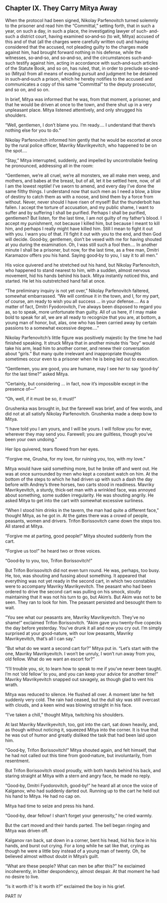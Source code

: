 ## Chapter IX. They Carry Mitya Away


When the protocol had been signed, Nikolay Parfenovitch turned solemnly to
the prisoner and read him the “Committal,” setting forth, that in such a
year, on such a day, in such a place, the investigating lawyer of such‐
and‐such a district court, having examined so‐and‐so (to wit, Mitya)
accused of this and of that (all the charges were carefully written out)
and having considered that the accused, not pleading guilty to the charges
made against him, had brought forward nothing in his defense, while the
witnesses, so‐and‐so, and so‐and‐so, and the circumstances such‐and‐such
testify against him, acting in accordance with such‐and‐such articles of
the Statute Book, and so on, has ruled, that, in order to preclude so‐and‐
so (Mitya) from all means of evading pursuit and judgment he be detained
in such‐and‐such a prison, which he hereby notifies to the accused and
communicates a copy of this same “Committal” to the deputy prosecutor, and
so on, and so on.

In brief, Mitya was informed that he was, from that moment, a prisoner,
and that he would be driven at once to the town, and there shut up in a
very unpleasant place. Mitya listened attentively, and only shrugged his
shoulders.

“Well, gentlemen, I don’t blame you. I’m ready.... I understand that
there’s nothing else for you to do.”

Nikolay Parfenovitch informed him gently that he would be escorted at once
by the rural police officer, Mavriky Mavrikyevitch, who happened to be on
the spot....

“Stay,” Mitya interrupted, suddenly, and impelled by uncontrollable
feeling he pronounced, addressing all in the room:

“Gentlemen, we’re all cruel, we’re all monsters, we all make men weep, and
mothers, and babes at the breast, but of all, let it be settled here, now,
of all I am the lowest reptile! I’ve sworn to amend, and every day I’ve
done the same filthy things. I understand now that such men as I need a
blow, a blow of destiny to catch them as with a noose, and bind them by a
force from without. Never, never should I have risen of myself! But the
thunderbolt has fallen. I accept the torture of accusation, and my public
shame, I want to suffer and by suffering I shall be purified. Perhaps I
shall be purified, gentlemen? But listen, for the last time, I am not
guilty of my father’s blood. I accept my punishment, not because I killed
him, but because I meant to kill him, and perhaps I really might have
killed him. Still I mean to fight it out with you. I warn you of that.
I’ll fight it out with you to the end, and then God will decide. Good‐by,
gentlemen, don’t be vexed with me for having shouted at you during the
examination. Oh, I was still such a fool then.... In another minute I
shall be a prisoner, but now, for the last time, as a free man, Dmitri
Karamazov offers you his hand. Saying good‐by to you, I say it to all
men.”

His voice quivered and he stretched out his hand, but Nikolay
Parfenovitch, who happened to stand nearest to him, with a sudden, almost
nervous movement, hid his hands behind his back. Mitya instantly noticed
this, and started. He let his outstretched hand fall at once.

“The preliminary inquiry is not yet over,” Nikolay Parfenovitch faltered,
somewhat embarrassed. “We will continue it in the town, and I, for my
part, of course, am ready to wish you all success ... in your defense....
As a matter of fact, Dmitri Fyodorovitch, I’ve always been disposed to
regard you as, so to speak, more unfortunate than guilty. All of us here,
if I may make bold to speak for all, we are all ready to recognize that
you are, at bottom, a young man of honor, but, alas, one who has been
carried away by certain passions to a somewhat excessive degree....”

Nikolay Parfenovitch’s little figure was positively majestic by the time
he had finished speaking. It struck Mitya that in another minute this
“boy” would take his arm, lead him to another corner, and renew their
conversation about “girls.” But many quite irrelevant and inappropriate
thoughts sometimes occur even to a prisoner when he is being led out to
execution.

“Gentlemen, you are good, you are humane, may I see _her_ to say ‘good‐by’
for the last time?” asked Mitya.

“Certainly, but considering ... in fact, now it’s impossible except in the
presence of—”

“Oh, well, if it must be so, it must!”

Grushenka was brought in, but the farewell was brief, and of few words,
and did not at all satisfy Nikolay Parfenovitch. Grushenka made a deep bow
to Mitya.

“I have told you I am yours, and I will be yours. I will follow you for
ever, wherever they may send you. Farewell; you are guiltless, though
you’ve been your own undoing.”

Her lips quivered, tears flowed from her eyes.

“Forgive me, Grusha, for my love, for ruining you, too, with my love.”

Mitya would have said something more, but he broke off and went out. He
was at once surrounded by men who kept a constant watch on him. At the
bottom of the steps to which he had driven up with such a dash the day
before with Andrey’s three horses, two carts stood in readiness. Mavriky
Mavrikyevitch, a sturdy, thick‐set man with a wrinkled face, was annoyed
about something, some sudden irregularity. He was shouting angrily. He
asked Mitya to get into the cart with somewhat excessive surliness.

“When I stood him drinks in the tavern, the man had quite a different
face,” thought Mitya, as he got in. At the gates there was a crowd of
people, peasants, women and drivers. Trifon Borissovitch came down the
steps too. All stared at Mitya.

“Forgive me at parting, good people!” Mitya shouted suddenly from the
cart.

“Forgive us too!” he heard two or three voices.

“Good‐by to you, too, Trifon Borissovitch!”

But Trifon Borissovitch did not even turn round. He was, perhaps, too
busy. He, too, was shouting and fussing about something. It appeared that
everything was not yet ready in the second cart, in which two constables
were to accompany Mavriky Mavrikyevitch. The peasant who had been ordered
to drive the second cart was pulling on his smock, stoutly maintaining
that it was not his turn to go, but Akim’s. But Akim was not to be seen.
They ran to look for him. The peasant persisted and besought them to wait.

“You see what our peasants are, Mavriky Mavrikyevitch. They’ve no shame!”
exclaimed Trifon Borissovitch. “Akim gave you twenty‐five copecks the day
before yesterday. You’ve drunk it all and now you cry out. I’m simply
surprised at your good‐nature, with our low peasants, Mavriky
Mavrikyevitch, that’s all I can say.”

“But what do we want a second cart for?” Mitya put in. “Let’s start with
the one, Mavriky Mavrikyevitch. I won’t be unruly, I won’t run away from
you, old fellow. What do we want an escort for?”

“I’ll trouble you, sir, to learn how to speak to me if you’ve never been
taught. I’m not ‘old fellow’ to you, and you can keep your advice for
another time!” Mavriky Mavrikyevitch snapped out savagely, as though glad
to vent his wrath.

Mitya was reduced to silence. He flushed all over. A moment later he felt
suddenly very cold. The rain had ceased, but the dull sky was still
overcast with clouds, and a keen wind was blowing straight in his face.

“I’ve taken a chill,” thought Mitya, twitching his shoulders.

At last Mavriky Mavrikyevitch, too, got into the cart, sat down heavily,
and, as though without noticing it, squeezed Mitya into the corner. It is
true that he was out of humor and greatly disliked the task that had been
laid upon him.

“Good‐by, Trifon Borissovitch!” Mitya shouted again, and felt himself,
that he had not called out this time from good‐nature, but involuntarily,
from resentment.

But Trifon Borissovitch stood proudly, with both hands behind his back,
and staring straight at Mitya with a stern and angry face, he made no
reply.

“Good‐by, Dmitri Fyodorovitch, good‐by!” he heard all at once the voice of
Kalganov, who had suddenly darted out. Running up to the cart he held out
his hand to Mitya. He had no cap on.

Mitya had time to seize and press his hand.

“Good‐by, dear fellow! I shan’t forget your generosity,” he cried warmly.

But the cart moved and their hands parted. The bell began ringing and
Mitya was driven off.

Kalganov ran back, sat down in a corner, bent his head, hid his face in
his hands, and burst out crying. For a long while he sat like that, crying
as though he were a little boy instead of a young man of twenty. Oh, he
believed almost without doubt in Mitya’s guilt.

“What are these people? What can men be after this?” he exclaimed
incoherently, in bitter despondency, almost despair. At that moment he had
no desire to live.

“Is it worth it? Is it worth it?” exclaimed the boy in his grief.





PART IV




